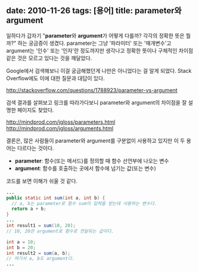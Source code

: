 date: 2010-11-26
tags: [용어]
title: parameter와 argument
---
일하다가 갑자기 "**parameter**와 **argument**가 어떻게 다를까? 각각의 정확한 뜻은 뭘까?" 하는 궁금증이 생겼다. parameter는 그냥 '파라미터' 또는 '매개변수'고 argument는 '인수' 또는 '인자'란 정도까지만 생각나고 정확한 뜻이나 구체적인 차이점 같은 것은 모르고 있다는 것을 깨달았다.
<!--more-->

Google에서 검색해보니 이걸 궁금해했던게 나만은 아니었다는 걸 알게 되었다. Stack Overflow에도 이에 대한 질문과 대답이 있다.

http://stackoverflow.com/questions/1788923/parameter-vs-argument

검색 결과를 살펴보고 링크를 따라가다보니 parameter와 argument의 차이점을 잘 설명한 페이지도 찾았다.

http://mindprod.com/jgloss/parameters.html
http://mindprod.com/jgloss/arguments.html

결론은, 많은 사람들이 parameter와 argument를 구분없이 사용하고 있지만 이 두 용어는 다르다는 것이다.

* **parameter**: 함수(또는 메서드)를 정의할 때 함수 선언부에 나오는 변수
* **argument**: 함수를 호출하는 곳에서 함수에 넘기는 값(또는 변수)

코드를 보면 이해가 쉬울 것 같다.

```java
...
public static int sum(int a, int b) {
  // a, b는 parameter로 함수 sum이 입력을 받는데 사용하는 변수다.
  return a + b;
}
...
int result1 = sum(10, 20);
// 10, 20은 argument로 함수로 전달되는 값이다.

int a = 10;
int b = 20;
int result2 = sum(a, b);
// 여기서 a, b도 argument다.
...
```
